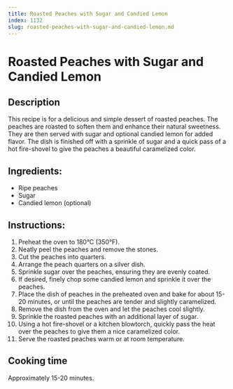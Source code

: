 ```yaml
---
title: Roasted Peaches with Sugar and Candied Lemon
index: 1132
slug: roasted-peaches-with-sugar-and-candied-lemon.md
---
```


# Roasted Peaches with Sugar and Candied Lemon

## Description
This recipe is for a delicious and simple dessert of roasted peaches. The peaches are roasted to soften them and enhance their natural sweetness. They are then served with sugar and optional candied lemon for added flavor. The dish is finished off with a sprinkle of sugar and a quick pass of a hot fire-shovel to give the peaches a beautiful caramelized color.

## Ingredients:
- Ripe peaches
- Sugar
- Candied lemon (optional)

## Instructions:
1. Preheat the oven to 180°C (350°F).
2. Neatly peel the peaches and remove the stones.
3. Cut the peaches into quarters.
4. Arrange the peach quarters on a silver dish.
5. Sprinkle sugar over the peaches, ensuring they are evenly coated.
6. If desired, finely chop some candied lemon and sprinkle it over the peaches.
7. Place the dish of peaches in the preheated oven and bake for about 15-20 minutes, or until the peaches are tender and slightly caramelized.
8. Remove the dish from the oven and let the peaches cool slightly.
9. Sprinkle the roasted peaches with an additional layer of sugar.
10. Using a hot fire-shovel or a kitchen blowtorch, quickly pass the heat over the peaches to give them a nice caramelized color.
11. Serve the roasted peaches warm or at room temperature.

## Cooking time
Approximately 15-20 minutes.